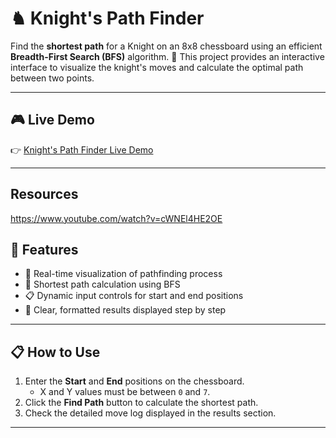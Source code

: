 # ♞ Knight's Path Finder  
Find the **shortest path** for a Knight on an 8x8 chessboard using an efficient **Breadth-First Search (BFS)** algorithm. 🧩 This project provides an interactive interface to visualize the knight's moves and calculate the optimal path between two points.

---

## 🎮 Live Demo  

👉 [Knight's Path Finder Live Demo](https://udaydocs.github.io/Knights-Travails-JS/)  

---

## Resources
https://www.youtube.com/watch?v=cWNEl4HE2OE


## 🚀 Features  

- 🔄 Real-time visualization of pathfinding process  
- 📏 Shortest path calculation using BFS  
- 📋 Dynamic input controls for start and end positions  
- 📜 Clear, formatted results displayed step by step  

---

## 📋 How to Use  

1. Enter the **Start** and **End** positions on the chessboard.  
   - X and Y values must be between `0` and `7`.  
2. Click the **Find Path** button to calculate the shortest path.  
3. Check the detailed move log displayed in the results section.  

---
